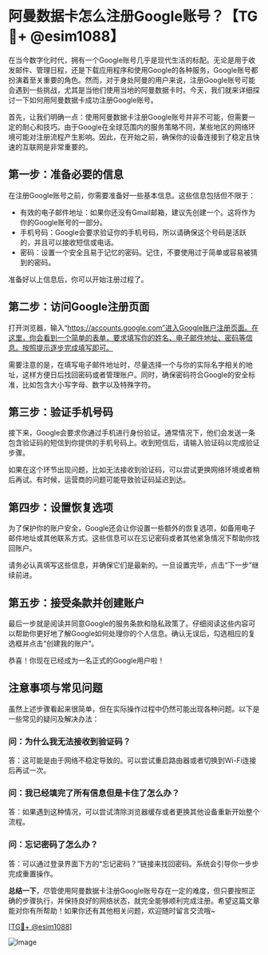 # 阿曼数据卡怎么注册Google账号？【TG💪+ @esim1088】

在当今数字化时代，拥有一个Google账号几乎是现代生活的标配。无论是用于收发邮件、管理日程，还是下载应用程序和使用Google的各种服务，Google账号都扮演着至关重要的角色。然而，对于身处阿曼的用户来说，注册Google账号可能会遇到一些挑战，尤其是当他们使用当地的阿曼数据卡时。今天，我们就来详细探讨一下如何用阿曼数据卡成功注册Google账号。

首先，让我们明确一点：使用阿曼数据卡注册Google账号并非不可能，但需要一定的耐心和技巧。由于Google在全球范围内的服务策略不同，某些地区的网络环境可能对注册流程产生影响。因此，在开始之前，确保你的设备连接到了稳定且快速的互联网是非常重要的。

## 第一步：准备必要的信息

在注册Google账号之前，你需要准备好一些基本信息。这些信息包括但不限于：

- 有效的电子邮件地址：如果你还没有Gmail邮箱，建议先创建一个。这将作为你的Google账号的一部分。
- 手机号码：Google会要求验证你的手机号码，所以请确保这个号码是活跃的，并且可以接收短信或电话。
- 密码：设置一个安全且易于记忆的密码。记住，不要使用过于简单或容易被猜到的密码。

准备好以上信息后，你可以开始注册过程了。

## 第二步：访问Google注册页面

打开浏览器，输入“https://accounts.google.com”进入Google账户注册页面。在这里，你会看到一个简单的表单，要求填写你的姓名、电子邮件地址、密码等信息。按照提示逐步完成填写即可。

需要注意的是，在填写电子邮件地址时，尽量选择一个与你的实际名字相关的地址，这样方便日后找回密码或者管理账户。同时，确保密码符合Google的安全标准，比如包含大小写字母、数字以及特殊字符。

## 第三步：验证手机号码

接下来，Google会要求你通过手机进行身份验证。通常情况下，他们会发送一条包含验证码的短信到你提供的手机号码上。收到短信后，请输入验证码以完成验证步骤。

如果在这个环节出现问题，比如无法接收到验证码，可以尝试更换网络环境或者稍后再试。有时候，运营商的问题可能导致验证码延迟到达。

## 第四步：设置恢复选项

为了保护你的账户安全，Google还会让你设置一些额外的恢复选项，如备用电子邮件地址或其他联系方式。这些信息可以在忘记密码或者其他紧急情况下帮助你找回账户。

请务必认真填写这些信息，并确保它们是最新的。一旦设置完毕，点击“下一步”继续前进。

## 第五步：接受条款并创建账户

最后一步就是阅读并同意Google的服务条款和隐私政策了。仔细阅读这些内容可以帮助你更好地了解Google如何处理你的个人信息。确认无误后，勾选相应的复选框并点击“创建我的账户”。

恭喜！你现在已经成为一名正式的Google用户啦！

## 注意事项与常见问题

虽然上述步骤看起来很简单，但在实际操作过程中仍然可能出现各种问题。以下是一些常见的疑问及解决办法：

### 问：为什么我无法接收到验证码？
答：这可能是由于网络不稳定导致的。可以尝试重启路由器或者切换到Wi-Fi连接后再试一次。

### 问：我已经填完了所有信息但是卡住了怎么办？
答：如果遇到这种情况，可以尝试清除浏览器缓存或者更换其他设备重新开始整个流程。

### 问：忘记密码了怎么办？
答：可以通过登录界面下方的“忘记密码？”链接来找回密码。系统会引导你一步步完成重置操作。

**总结一下**，尽管使用阿曼数据卡注册Google账号存在一定的难度，但只要按照正确的步骤执行，并保持良好的网络状态，就完全能够顺利完成注册。希望这篇文章能对你有所帮助！如果你还有其他相关问题，欢迎随时留言交流哦~

[[TG💪+ @esim1088](https://t.me/s/esim1088)] 

![Image](https://i.postimg.cc/4NQfJmqS/Snipaste-2025-05-13-00-14-12.png)